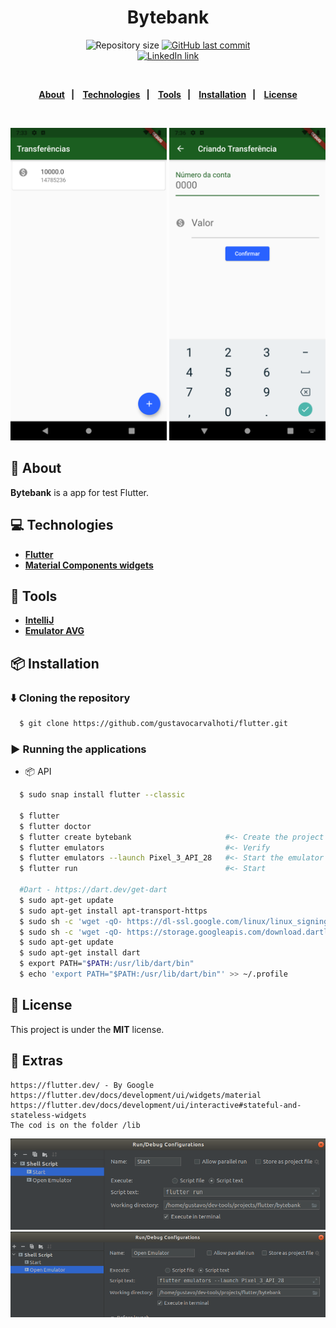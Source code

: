 <h1 align="center">
  Bytebank
</h1>
<p align="center">
  <img alt="Repository size" src="https://img.shields.io/github/repo-size/gustavocarvalhoti/flutter?color=15c3d6">
  <a href="https://github.com/gustavocarvalhoti/flutter/commits/main">
    <img alt="GitHub last commit" src="https://img.shields.io/github/last-commit/gustavocarvalhoti/flutter?color=15c3d6">
  </a>
  <br>
  <a href="https://www.linkedin.com/in/gustavocarvalho-ti/">
      <img alt="LinkedIn link" src="https://img.shields.io/badge/-Gustavo%20Carvalho-0077B5?style=flat&amp;logo=Linkedin&amp;logoColor=white" height="25px">
  </a> 
</p>
<strong>
<br>
<p align="center">
  <a href="#bookmark-about">About</a>&nbsp;&nbsp;&nbsp;|&nbsp;&nbsp;&nbsp;
  <a href="#computer-technologies">Technologies</a>&nbsp;&nbsp;&nbsp;|&nbsp;&nbsp;&nbsp;
  <a href="#wrench-tools">Tools</a>&nbsp;&nbsp;&nbsp;|&nbsp;&nbsp;&nbsp;
  <a href="#package-installation">Installation</a>&nbsp;&nbsp;&nbsp;|&nbsp;&nbsp;&nbsp;
  <a href="#memo-license">License</a>
</p>
</strong>
<br>

<p align="center">
    <img alt="Screens" src=".github/screenshot.png" height="500px" />
    <img alt="Screens" src=".github/screenshot2.png" height="500px" />
</p>

## :bookmark: About

**Bytebank** is a app for test Flutter.

## :computer: Technologies

- **[Flutter](https://flutter.dev/)**
- **[Material Components widgets](https://flutter.dev/docs/development/ui/widgets/material)**

## :wrench: Tools

- **[IntelliJ](https://www.jetbrains.com/)**
- **[Emulator AVG](https://www.google.com/chrome/)**

## :package: Installation

### :arrow_down: **Cloning the repository**

```sh
  $ git clone https://github.com/gustavocarvalhoti/flutter.git
```

### :arrow_forward:    **Running the applications**

- :package: API

```sh
  $ sudo snap install flutter --classic
  
  $ flutter
  $ flutter doctor
  $ flutter create bytebank                     #<- Create the project
  $ flutter emulators                           #<- Verify
  $ flutter emulators --launch Pixel_3_API_28   #<- Start the emulator
  $ flutter run                                 #<- Start

  #Dart - https://dart.dev/get-dart
  $ sudo apt-get update
  $ sudo apt-get install apt-transport-https
  $ sudo sh -c 'wget -qO- https://dl-ssl.google.com/linux/linux_signing_key.pub | apt-key add -'
  $ sudo sh -c 'wget -qO- https://storage.googleapis.com/download.dartlang.org/linux/debian/dart_stable.list > /etc/apt/sources.list.d/dart_stable.list'
  $ sudo apt-get update
  $ sudo apt-get install dart
  $ export PATH="$PATH:/usr/lib/dart/bin"
  $ echo 'export PATH="$PATH:/usr/lib/dart/bin"' >> ~/.profile
```

## :memo: License

This project is under the **MIT** license.

## :memo: Extras

````
https://flutter.dev/ - By Google
https://flutter.dev/docs/development/ui/widgets/material
https://flutter.dev/docs/development/ui/interactive#stateful-and-stateless-widgets
The cod is on the folder /lib
````

![img.png](.github/img.png)
![img_1.png](.github/img_1.png)